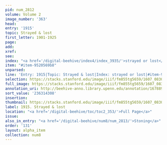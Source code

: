 ```yaml
---
pid: num_2812
volume: Volume 2
image_number: '363'
head:
entry: '1915'
topic: Strayed & lost
first_letter: 1901-1925
page:
add:
xref:
see:
index: "<a href='/digital-beehive/index4/index_3935/'>strayed or lost</a>"
item: "#item-9520569b8"
unparsed:
line: 'Entry: 1915|Topic: Strayed & lost|Index: strayed or lost|#item-9520569b8'
selection: https://stacks.stanford.edu/image/iiif/fm855tg5659/1607_0830/331,4308,2609,178/full/0/default.jpg
full_image: https://stacks.stanford.edu/image/iiif/fm855tg5659/1607_0830/full/full/0/default.jpg
annotation_uri: http://beehive-anno.library.upenn.edu/annotation/1678899727837
sort_value: '236314308'
insertion:
thumbnail: https://stacks.stanford.edu/image/iiif/fm855tg5659/1607_0830/331,4308,600,180/250,/0/default.jpg
label: 1915. Strayed & lost
location: "<a href='/digital-beehive/toc/toc2_353/'>Full Page</a>"
issue:
also_in_entry: "<a href='/digital-beehive/num8/num_2813/'>Stoning</a>"
order: '131'
layout: alpha_item
collection: num8
---
```


